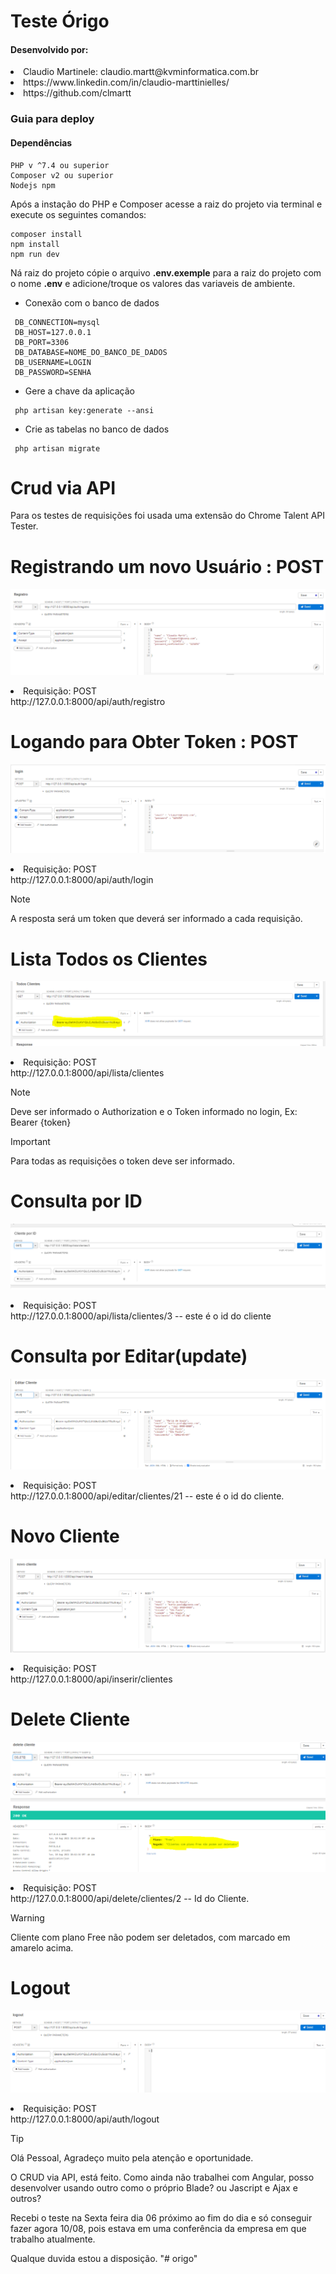 

# Teste Órigo

#### Desenvolvido por:

<li>Claudio Martinele: claudio.martt@kvminformatica.com.br</li>
<li>https://www.linkedin.com/in/claudio-marttinielles/</li>
<li>https://github.com/clmartt</li>



### Guia para deploy

#### Dependências
~~~
PHP v ^7.4 ou superior
Composer v2 ou superior
Nodejs npm
~~~

<p>Após a instação do PHP e Composer acesse a raiz do projeto via terminal e execute
os seguintes comandos:</p>

~~~
composer install
npm install
npm run dev
~~~

Ná raiz do projeto cópie o arquivo **.env.exemple** para a raiz do projeto com o nome **.env**
e adicione/troque os valores das variaveis de ambiente.



- Conexão com o banco de dados
~~~
 DB_CONNECTION=mysql
 DB_HOST=127.0.0.1
 DB_PORT=3306
 DB_DATABASE=NOME_DO_BANCO_DE_DADOS
 DB_USERNAME=LOGIN
 DB_PASSWORD=SENHA
~~~

- Gere a chave da aplicação

~~~
 php artisan key:generate --ansi
~~~

- Crie as tabelas no banco de dados

~~~
 php artisan migrate 
~~~



# Crud via API

Para os testes de requisições foi usada uma extensão do Chrome Talent API Tester.

# Registrando um novo Usuário : POST

![dotenv](./doc/img/registro.PNG)

<li>Requisição: POST</li>
http://127.0.0.1:8000/api/auth/registro


# Logando para Obter Token : POST

![dotenv](./doc/img/login.PNG)

<li>Requisição: POST</li>
http://127.0.0.1:8000/api/auth/login



> [!NOTE]
> A resposta será um token que deverá ser informado a cada requisição.


# Lista Todos os Clientes

![dotenv](./doc/img/tc.PNG)

<li>Requisição: POST</li>
http://127.0.0.1:8000/api/lista/clientes

> [!NOTE]
> Deve ser informado o Authorization e o Token informado no login, Ex: Bearer {token}


> [!IMPORTANT]
> Para todas as requisições o token deve ser informado.


# Consulta por ID

![dotenv](./doc/img/id.PNG)

<li>Requisição: POST</li>
http://127.0.0.1:8000/api/lista/clientes/3 -- este é o id do cliente


# Consulta por Editar(update)

![dotenv](./doc/img/edit.PNG)

<li>Requisição: POST</li>
http://127.0.0.1:8000/api/editar/clientes/21 -- este é o id do cliente.

# Novo Cliente 

![dotenv](./doc/img/novo.PNG)

<li>Requisição: POST</li>
http://127.0.0.1:8000/api/inserir/clientes


# Delete Cliente 

![dotenv](./doc/img/delete.PNG)

<li>Requisição: POST</li>
http://127.0.0.1:8000/api/delete/clientes/2 -- Id do Cliente.

> [!WARNING]
> Cliente com plano Free não podem ser deletados, com marcado em amarelo acima.




# Logout

![dotenv](./doc/img/logout.PNG)

<li>Requisição: POST</li>
http://127.0.0.1:8000/api/auth/logout


> [!TIP]
> Olá Pessoal, Agradeço muito pela atenção e oportunidade.

O CRUD via API, está feito.
Como ainda não trabalhei com Angular, posso desenvolver usando outro como o próprio Blade? ou Jascript e Ajax e outros?

Recebi o teste na Sexta feira dia 06 próximo ao fim do dia e só conseguir fazer agora 10/08, pois estava em uma conferência da empresa em que trabalho atualmente.

Qualque duvida estou a disposição.
"# origo" 
